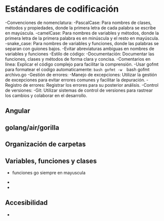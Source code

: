# Estándares de codificación
 -Convenciones de nomenclatura:
    -PascalCase: Para nombres de clases, métodos y propiedades, donde la primera letra de cada palabra se escribe en mayúscula. 
    -camelCase: Para nombres de variables y métodos, donde la primera letra de la primera palabra es en minúscula y el resto en mayúscula. 
    -snake_case: Para nombres de variables y funciones, donde las palabras se separan con guiones bajos.
    -Evitar abreviaturas ambiguas en nombres de variables y funciones
  -Estilo de código:
     -Documentación: Documentar las funciones, clases y métodos de forma clara y concisa. 
     -Comentarios en línea: Explicar el código complejo para facilitar la comprensión. 
     -Usar gofmt para formatear el codigo automaticamente:
        ```bash
        gofmt -w 
        ```bash
        gofmt archivo.go
  -Gestión de errores:
      -Manejo de excepciones: Utilizar la gestión de excepciones para evitar errores comunes y facilitar la depuración. 
      -Registro de errores: Registrar los errores para su posterior análisis. 
  -Control de versiones:
      -Git: Utilizar sistemas de control de versiones para rastrear los cambios y colaborar en el desarrollo. 

## Angular

## golang/air/gorilla

## Organización de carpetas

## Variables, funciones y clases

- funciones go siempre en mayuscula
-

-

## Accesibilidad

-
